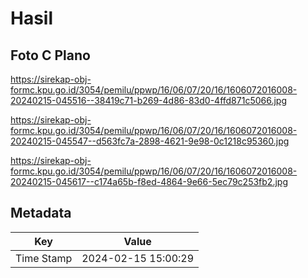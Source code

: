 # Hasil

## Foto C Plano

https://sirekap-obj-formc.kpu.go.id/3054/pemilu/ppwp/16/06/07/20/16/1606072016008-20240215-045516--38419c71-b269-4d86-83d0-4ffd871c5066.jpg

https://sirekap-obj-formc.kpu.go.id/3054/pemilu/ppwp/16/06/07/20/16/1606072016008-20240215-045547--d563fc7a-2898-4621-9e98-0c1218c95360.jpg

https://sirekap-obj-formc.kpu.go.id/3054/pemilu/ppwp/16/06/07/20/16/1606072016008-20240215-045617--c174a65b-f8ed-4864-9e66-5ec79c253fb2.jpg


## Metadata

| Key        | Value               |
| ---------- | ------------------- |
| Time Stamp | 2024-02-15 15:00:29 |



